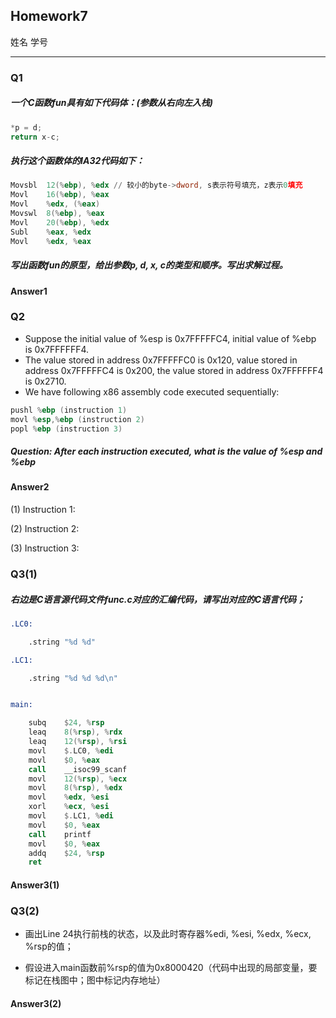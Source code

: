 ## Homework7 

姓名 学号

------------------------------
### Q1
##### 一个C函数fun具有如下代码体：(参数从右向左入栈)
``` c
*p = d;
return x-c;
```
##### 执行这个函数体的IA32代码如下：
```nasm
Movsbl	12(%ebp), %edx // 较小的byte->dword, s表示符号填充，z表示0填充
Movl	16(%ebp), %eax
Movl 	%edx, (%eax)
Movswl	8(%ebp), %eax
Movl	20(%ebp), %edx
Subl	%eax, %edx
Movl	%edx, %eax
```
##### 写出函数fun的原型，给出参数p, d, x, c的类型和顺序。写出求解过程。

#### Answer1


### Q2
- Suppose the initial value of %esp is 0x7FFFFFC4, initial value of %ebp is 0x7FFFFFF4.
- The value stored in address 0x7FFFFFC0 is 0x120, value stored in address 0x7FFFFFC4 is 0x200, the value stored in address 0x7FFFFFF4 is 0x2710. 
- We have following x86 assembly code executed sequentially: 
``` nasm
pushl %ebp (instruction 1)
movl %esp,%ebp (instruction 2)
popl %ebp (instruction 3) 
```
##### Question: After each instruction executed, what is the value of %esp and %ebp 

#### Answer2
(1) Instruction 1:

(2) Instruction 2:

(3) Instruction 3: 


### Q3(1)
##### 右边是C语言源代码文件func.c对应的汇编代码，请写出对应的C语言代码；

```nasm
.LC0:

    .string "%d %d"

.LC1:

    .string "%d %d %d\n"


main:

    subq    $24, %rsp
    leaq    8(%rsp), %rdx
    leaq    12(%rsp), %rsi
    movl    $.LC0, %edi
    movl    $0, %eax
    call    __isoc99_scanf
    movl    12(%rsp), %ecx
    movl    8(%rsp), %edx
    movl    %edx, %esi
    xorl    %ecx, %esi
    movl    $.LC1, %edi
    movl    $0, %eax
    call    printf
    movl    $0, %eax
    addq    $24, %rsp
    ret
```

#### Answer3(1)

### Q3(2)

- 画出Line 24执行前栈的状态，以及此时寄存器%edi, %esi, %edx, %ecx, %rsp的值；

- 假设进入main函数前%rsp的值为0x8000420（代码中出现的局部变量，要标记在栈图中；图中标记内存地址）

#### Answer3(2)